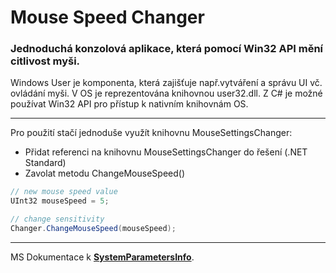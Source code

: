 # Mouse Speed Changer
### Jednoduchá konzolová aplikace, která pomocí Win32 API mění citlivost myši.

Windows User je komponenta, která zajišťuje např.vytváření a správu UI vč. ovládání myši. V OS je reprezentována knihovnou user32.dll. Z C# je možné používat Win32 API pro přístup k nativním knihovnám OS.

---
Pro použití stačí jednoduše využít knihovnu MouseSettingsChanger:

* Přidat referenci na knihovnu MouseSettingsChanger do řešení (.NET Standard)
* Zavolat metodu ChangeMouseSpeed()


```csharp
// new mouse speed value
UInt32 mouseSpeed = 5;

// change sensitivity
Changer.ChangeMouseSpeed(mouseSpeed); 
```
---

MS Dokumentace k **[SystemParametersInfo](https://msdn.microsoft.com/en-us/library/ms724947.aspx)**.